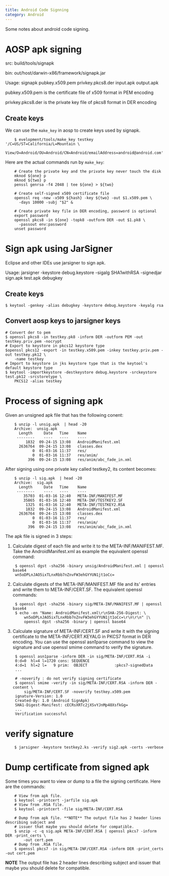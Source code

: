```yaml
---
title: Android Code Signning
category: Android
---
```


Some notes about android code signing.

# AOSP apk signing

src: build/tools/signapk

bin: out/host/darwin-x86/framework/signapk.jar

Usage: signapk pubkey.x509.pem privkey.pkcs8.der input.apk output.apk

pubkey.x509.pem is the certificate file of x509 format in PEM encoding

privkey.pkcs8.der is the private key file of pkcs8 format in DER encoding

## Create keys

We can use the `make_key` in aosp to create keys used by signapk.

		$ evelopment/tools/make_key testkey  '/C=US/ST=California/L=Mountain \
		View/O=Android/OU=Android/CN=Android/emailAddress=android@android.com'

Here are the actual commands run by `make_key`:

		# Create the private key and the private key never touch the disk
		mknod ${one} p
		mknod ${two} p
		penssl genrsa -f4 2048 | tee ${one} > ${two}

		# Create self-signed x509 certificate file
		openssl req -new -x509 ${hash} -key ${two} -out $1.x509.pem \
		  -days 10000 -subj "$2" &

		# Create private key file in DER encoding, password is optional
		export password
		openssl pkcs8 -in ${one} -topk8 -outform DER -out $1.pk8 \
		  -passout env:password
		unset password

# Sign apk using JarSigner

Eclipse and other IDEs use jarsigner to sign apk.

Usage: jarsigner -keystore debug.keystore -sigalg SHA1withRSA -signedjar sign.apk test.apk debugkey

## Create keys

	$ keytool -genkey -alias debugkey -keystore debug.keystore -keyalg rsa

## Convert aosp keys to jarsigner keys

	# Convert der to pem
	$ openssl pkcs8 -in testkey.pk8 -inform DER -outform PEM -out testkey.priv.pem -nocrypt
	# Export to keystore in pkcs12 keystore type
	$openssl pkcs12 -export -in testkey.x509.pem -inkey testkey.priv.pem -out testkey.pk12 \
		-name testkey
	# Import to keystore in jks keystore type that is the keytool's default keystore type
	$ keytool -importkeystore -destkeystore debug.keystore -srckeystore test.pk12 -srcstoretype \
		PKCS12 -alias testkey

# Process of signing apk

Given an unsigned apk file that has the following conent:

		$ unzip -l unsig.apk  | head -20
		Archive:  unsig.apk
		  Length     Date   Time    Name
		 --------    ----   ----    ----
			 1832  09-24-15 13:08   AndroidManifest.xml
		  2636764  09-24-15 13:08   classes.dex
				0  01-03-16 11:37   res/
				0  01-03-16 11:37   res/anim/
			  396  09-24-15 13:08   res/anim/abc_fade_in.xml

After signing using one private key called testkey2, its content becomes:

		$ unzip -l sig.apk  | head -20
		Archive:  sig.apk
		  Length     Date   Time    Name
		 --------    ----   ----    ----
			35703  01-03-16 12:40   META-INF/MANIFEST.MF
			35865  01-03-16 12:40   META-INF/TESTKEY2.SF
			 1325  01-03-16 12:40   META-INF/TESTKEY2.RSA
			 1832  09-24-15 13:08   AndroidManifest.xml
		  2636764  09-24-15 13:08   classes.dex
				0  01-03-16 11:37   res/
				0  01-03-16 11:37   res/anim/
			  396  09-24-15 13:08   res/anim/abc_fade_in.xml

The apk file is signed in 3 steps:

1. Calculate digest of each file and write it to the META-INF/MANIFEST.MF. Take the
AndroidManifest.xml as example the equivalent openssl command:

		$ openssl dgst -sha256 -binary unsig/AndroidManifest.xml | openssl base64
		wn5oDPLnJAO5ixTLnxRbb7nZnvFW3ehGYYUN1jt1oCc=

2. Calculate digests of the META-INF/MANIFEST.MF file and its\' entries and write them to
META-INF/CERT.SF.  The equivalent openssl commands:

		$ openssl dgst -sha256 -binary sig/META-INF/MANIFEST.MF | openssl base64
		$ echo -en "Name: AndroidManifest.xml\r\nSHA-256-Digest: \
			wn5oDPLnJAO5ixTLnxRbb7nZnvFW3ehGYYUN1jt1oCc=\r\n\r\n" |\
			openssl dgst -sha256 -binary | openssl base64

3. Calculate signature of META-INF/CERT.SF and write it with the signing certificate to the
META-INF/CERT.KEYALG in PKCS7 format in DER encoding. You can use the openssl asn1parse
command to view the signature and use openssl smime command to verify the signature.

		$ openssl asn1parse -inform DER -in sig/META-INF/CERT.RSA -i
		0:d=0  hl=4 l=1720 cons: SEQUENCE
		4:d=1  hl=2 l=   9 prim:  OBJECT            :pkcs7-signedData
		...

		# -noverify : do not verify signing certificate
		$ openssl smime -verify -in sig/META-INF/CERT.RSA -inform DER -content \
			sig/META-INF/CERT.SF -noverify testkey.x509.pem
		ignature-Version: 1.0
		Created-By: 1.0 (Android SignApk)
		SHA1-Digest-Manifest: cECRsXRTc2jXSvYJnMp48XsfkGg=
		...
		Verification successful

# verify signature

		$ jarsigner -keystore testkey2.ks -verify sig2.apk -certs -verbose

# Dump certificate from signed apk

Some times you want to view or dump to a file the signing certificate. Here are the commands:

		# View from apk file.
		$ keytool -printcert -jarfile sig.apk
		# View from .RSA file.
		$ keytool -printcert -file sig/META-INF/CERT.RSA

		# Dump from apk file. **NOTE** The output file has 2 header lines describing subject and
		# issuer that maybe you should delete for compatible.
		$ unzip -c -q sig.apk META-INF/CERT.RSA | openssl pkcs7 -inform DER -print_certs \
			-out cert.pem
		# Dump from .RSA file.
		$ openssl pkcs7 -in sig/META-INF/CERT.RSA -inform DER -print_certs -out cert.pem

**NOTE** The output file has 2 header lines describing subject and issuer that maybe you should
delete for compatible.
